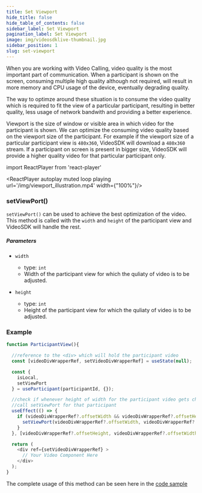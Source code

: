 ```yaml
---
title: Set Viewport
hide_title: false
hide_table_of_contents: false
sidebar_label: Set Viewport
pagination_label: Set Viewport
image: img/videosdklive-thumbnail.jpg
sidebar_position: 1
slug: set-viewport
---
```


When you are working with Video Calling, video quality is the most important part of communication. When a participant is shown on the screen, consuming multiple high quality although not required, will result in more memory and CPU usage of the device, eventually degrading quality. 

The way to optimze around these situation is to consume the video quality which is required to fit the view of a particular participant, resulting in better quality, less usage of network bandwith and providing a better experience.

Viewport is the size of window or visible area in which video for the participant is shown. We can optimize the consuming video quality based on the viewport size of the participant. For example if the viewport size of a particular participant view is `480x360`, VideoSDK will download a `480x360` stream.  If a participant on screen is present in bigger size, VideoSDK will provide a higher quality video for that particular participant only.

import ReactPlayer from 'react-player'

<div style={{textAlign: 'center'}}>

<ReactPlayer autoplay muted loop playing url='/img/viewport_illustration.mp4' width={"100%"}/>

</div>

### setViewPort()

`setViewPort()` can be used to achieve the best optimization of the video. This method is called with the `width` and `height` of the participant view and VideoSDK will handle the rest.

##### Parameters

- `width`
  - type: `int`
  - Width of the participant view for which the quliaty of video is to be adjusted.

- `height`
  - type: `int`
  - Height of the participant view for which the quliaty of video is to be adjusted.

### Example

```js
function ParticipantView(){

  //reference to the <div> which will hold the participant video
  const [videoDivWrapperRef, setVideoDivWrapperRef] = useState(null);

  const {
    isLocal,
    setViewPort
  } = useParticipant(participantId, {});

  //check if whenever height of width for the participant video gets changed
  //call setViewPort for that participant
  useEffect(() => {
    if (videoDivWrapperRef?.offsetWidth && videoDivWrapperRef?.offsetHeight && !isLocal){
      setViewPort(videoDivWrapperRef?.offsetWidth, videoDivWrapperRef?.offsetHeight);
    }
  }, [videoDivWrapperRef?.offsetHeight, videoDivWrapperRef?.offsetWidth])

  return (
    <div ref={setVideoDivWrapperRef} >
      // Your Video Component Here
    </div>
  );
}
```

The complete usage of this method can be seen here in the [code sample](https://github.com/videosdk-live/videosdk-rtc-react-sdk-example/blob/main/src/App.js#L226)